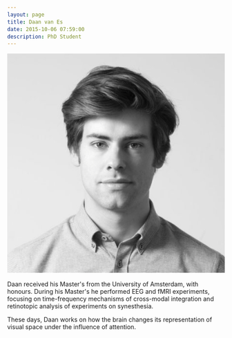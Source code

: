 ```yaml
---
layout: page
title: Daan van Es
date: 2015-10-06 07:59:00
description: PhD Student
---
```


<img class="col one right" src="/img/people/de.png">

Daan received his Master's from the University of Amsterdam, with honours. During his Master's he performed EEG and fMRI experiments, focusing on time-frequency mechanisms of cross-modal integration and retinotopic analysis of experiments on synesthesia. 

These days, Daan works on how the brain changes its representation of visual space under the influence of attention. 
